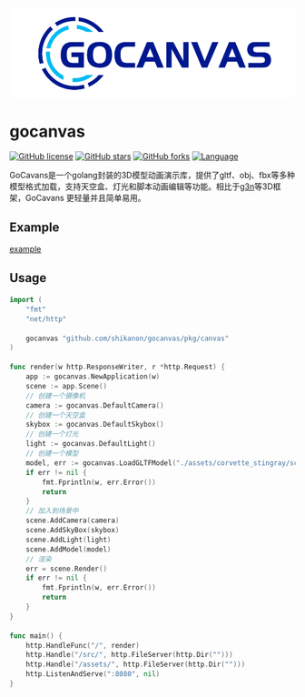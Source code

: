 <img src="https://github.com/shikanon/gocanvas/blob/main/docs/logo.png" width="600">

# gocanvas

[![GitHub license](https://img.shields.io/github/license/shikanon/gocanvas)](https://github.com/shikanon/gocanvas/blob/master/LICENSE)
[![GitHub stars](https://img.shields.io/github/stars/shikanon/gocanvas)](https://github.com/shikanon/gocanvas/stargazers)
[![GitHub forks](https://img.shields.io/github/forks/shikanon/gocanvas)](https://github.com/shikanon/gocanvas/network)
[![Language](https://img.shields.io/badge/Language-Go-blue.svg)](https://golang.org/)

GoCavans是一个golang封装的3D模型动画演示库，提供了gltf、obj、fbx等多种模型格式加载，支持天空盒、灯光和脚本动画编辑等功能。相比于[g3n](https://github.com/g3n/engine)等3D框架，GoCavans 更轻量并且简单易用。

## Example

[example](./example)

## Usage

```go
import (
	"fmt"
	"net/http"

	gocanvas "github.com/shikanon/gocanvas/pkg/canvas"
)

func render(w http.ResponseWriter, r *http.Request) {
	app := gocanvas.NewApplication(w)
	scene := app.Scene()
	// 创建一个摄像机
	camera := gocanvas.DefaultCamera()
	// 创建一个天空盒
	skybox := gocanvas.DefaultSkybox()
	// 创建一个灯光
	light := gocanvas.DefaultLight()
	// 创建一个模型
	model, err := gocanvas.LoadGLTFModel("./assets/corvette_stingray/scene.gltf")
	if err != nil {
		fmt.Fprintln(w, err.Error())
		return
	}
	// 加入到场景中
	scene.AddCamera(camera)
	scene.AddSkyBox(skybox)
	scene.AddLight(light)
	scene.AddModel(model)
	// 渲染
	err = scene.Render()
	if err != nil {
		fmt.Fprintln(w, err.Error())
		return
	}
}

func main() {
	http.HandleFunc("/", render)
	http.Handle("/src/", http.FileServer(http.Dir("")))
	http.Handle("/assets/", http.FileServer(http.Dir("")))
	http.ListenAndServe(":8080", nil)
}
```
